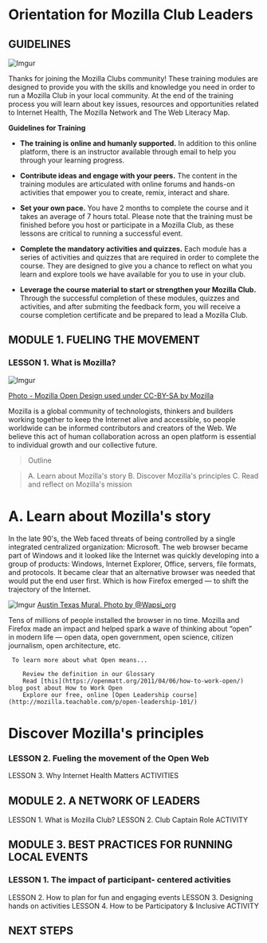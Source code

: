 # Orientation for Mozilla Club Leaders

## GUIDELINES
![Imgur](http://i.imgur.com/xsfPrK3.png)

Thanks for joining the Mozilla Clubs community! These training modules are designed to provide you with the skills and knowledge you need in order to run a Mozilla Club in your local community. At the end of the training process you will learn about key issues, resources and opportunities related to Internet Health, The Mozilla Network and The Web Literacy Map. 

**Guidelines for Training**

- **The training is online and humanly supported.** In addition to this online platform, there is an instructor available through email to help you through your learning progress.

- **Contribute ideas and engage with your peers.** The content in the training modules are articulated with online forums and hands-on activities that empower you to create, remix, interact and share.

- **Set your own pace.** You have 2 months to complete the course and it takes an average of 7 hours total. Please note that the training must be finished before you host or participate in a Mozilla Club, as these lessons are critical to running a successful event.

- **Complete the mandatory activities and quizzes.** Each module has a series of activities and quizzes that are required in order to complete the course. They are designed to give you a chance to reflect on what you learn and explore tools we have available for you to use in your club.

- **Leverage the course material to start or strengthen your Mozilla Club.** Through the successful completion of these modules, quizzes and activities, and after submiting the feedback form, you will receive a course completion certificate and be prepared to lead a Mozilla Club.     


## MODULE 1. FUELING THE MOVEMENT        
### LESSON 1. What is Mozilla?
![Imgur](http://i.imgur.com/83ziP8D.jpg)

[Photo - Mozilla Open Design used under CC-BY-SA by Mozilla](https://blog.mozilla.org/opendesign/and-then-there-were-five/)

Mozilla is a global community of technologists, thinkers and builders working together to keep the Internet alive and accessible, so people worldwide can be informed contributors and creators of the Web. We believe this act of human collaboration across an open platform is essential to individual growth and our collective future.

>Outline

>    A. Learn about Mozilla's story
>    B. Discover Mozilla's principles
>    C. Read and reflect on Mozilla's mission

# A. Learn about Mozilla's story

In the late 90's, the Web faced threats of being controlled by a single integrated centralized organization: Microsoft. The web browser became part of Windows and it looked like the Internet was quickly developing into a group of products: Windows, Internet Explorer, Office, servers, file formats, and protocols. It became clear that an alternative browser was needed that would put the end user first. Which is how Firefox emerged — to shift the trajectory of the Internet. 

![Imgur](http://i.imgur.com/eYPLrd0.jpg)
[Austin Texas Mural. Photo by @Wapsi_org](https://twitter.com/Wapsi_org/status/509247725842759681/photo/1)

Tens of millions of people installed the browser in no time. Mozilla and Firefox made an impact and helped spark a wave of thinking about “open” in modern life — open data, open government, open science, citizen journalism, open architecture, etc. 

     To learn more about what Open means...

        Review the definition in our Glossary
        Read [this](https://openmatt.org/2011/04/06/how-to-work-open/) blog post about How to Work Open
        Explore our free, online [Open Leadership course](http://mozilla.teachable.com/p/open-leadership-101/)
        
# Discover Mozilla's principles


### LESSON 2. Fueling the movement of the Open Web
LESSON 3. Why Internet Health Matters
ACTIVITIES

## MODULE 2. A NETWORK OF LEADERS
LESSON 1. What is Mozilla Club?
LESSON 2. Club Captain Role
ACTIVITY

## MODULE 3. BEST PRACTICES FOR RUNNING LOCAL EVENTS
### LESSON 1. The impact of participant- centered activities
LESSON 2. How to plan for fun and engaging events
LESSON 3. Designing hands on activities
LESSON 4. How to be Participatory & Inclusive
ACTIVITY

## NEXT STEPS


